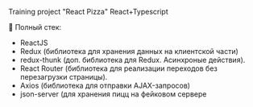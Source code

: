 Training project "React Pizza" React+Typescript

📝 Полный стек:
- ReactJS
- Redux (библиотека для хранения данных на клиентской части)
- redux-thunk (доп. библиотека для Redux. Асинхроные действия).
- React Router (библиотека для реализации переходов без перезагрузки страницы).
- Axios (библиотека для отправки AJAX-запросов)
- json-server (для хранения пицц на фейковом сервере